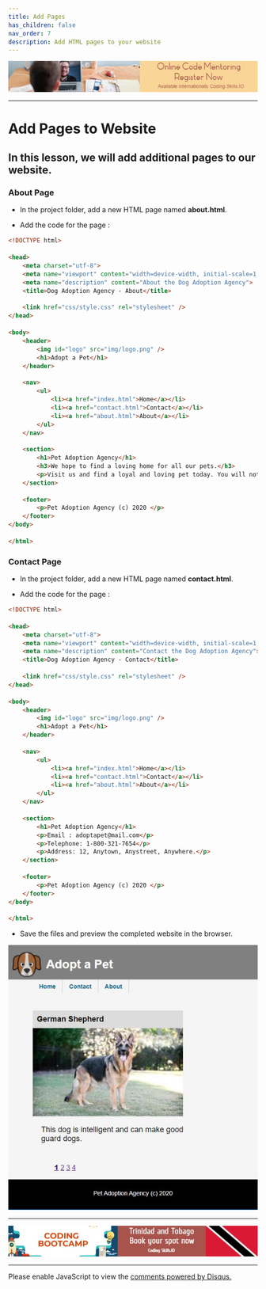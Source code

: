 ```yaml
---
title: Add Pages
has_children: false
nav_order: 7
description: Add HTML pages to your website
---
```


[![ad](../img/online-mentoring.jpg)](https://rclapp.com/mentors.html)

****

# Add Pages to Website

## In this lesson, we will add additional pages to our website.

### About Page

- In the project folder, add a new HTML page named **about.html**.

- Add the code for the page :

```html
<!DOCTYPE html>

<head>
    <meta charset="utf-8">
    <meta name="viewport" content="width=device-width, initial-scale=1, shrink-to-fit=no">
    <meta name="description" content="About the Dog Adoption Agency">
    <title>Dog Adoption Agency - About</title>

    <link href="css/style.css" rel="stylesheet" />
</head>

<body>
    <header>
        <img id="logo" src="img/logo.png" />
        <h1>Adopt a Pet</h1>
    </header>

    <nav>
        <ul>
            <li><a href="index.html">Home</a></li>
            <li><a href="contact.html">Contact</a></li>
            <li><a href="about.html">About</a></li>
        </ul>
    </nav>

    <section>
        <h1>Pet Adoption Agency</h1>
        <h3>We hope to find a loving home for all our pets.</h3>
        <p>Visit us and find a loyal and loving pet today. You will not regret it.</p>
    </section>

    <footer>
        <p>Pet Adoption Agency (c) 2020 </p>
    </footer>
</body>

</html>
```

### Contact Page

- In the project folder, add a new HTML page named **contact.html**.

- Add the code for the page :

```html
<!DOCTYPE html>

<head>
    <meta charset="utf-8">
    <meta name="viewport" content="width=device-width, initial-scale=1, shrink-to-fit=no">
    <meta name="description" content="Contact the Dog Adoption Agency">
    <title>Dog Adoption Agency - Contact</title>

    <link href="css/style.css" rel="stylesheet" />
</head>

<body>
    <header>
        <img id="logo" src="img/logo.png" />
        <h1>Adopt a Pet</h1>
    </header>

    <nav>
        <ul>
            <li><a href="index.html">Home</a></li>
            <li><a href="contact.html">Contact</a></li>
            <li><a href="about.html">About</a></li>
        </ul>
    </nav>

    <section>
        <h1>Pet Adoption Agency</h1>
        <p>Email : adoptapet@mail.com</p>
        <p>Telephone: 1-800-321-7654</p>
        <p>Address: 12, Anytown, Anystreet, Anywhere.</p>
    </section>

    <footer>
        <p>Pet Adoption Agency (c) 2020 </p>
    </footer>
</body>

</html>
```

- Save the files and preview the completed website in the browser.

![img](../img/complete-site.JPG)

****

[![ad](../img/bootcamp.jpg)](https://rclapp.com/bootcamp.html)

****

<div id="disqus_thread"></div>
<script>
var disqus_config = function () {
this.page.url = 'https://staticwebsite.tutorial.rclapp.com/lessons/lesson6.html';
this.page.identifier = 'a01-06'; 
};
(function() { 
var d = document, s = d.createElement('script');
s.src = 'https://coding-skills-io.disqus.com/embed.js';
s.setAttribute('data-timestamp', +new Date());
(d.head || d.body).appendChild(s);
})();
</script>
<noscript>Please enable JavaScript to view the <a href="https://disqus.com/?ref_noscript">comments powered by Disqus.</a></noscript>

